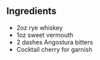 Ingredients
-----------

- 2oz rye whiskey
- 1oz sweet vermouth
- 2 dashes Angostura bitters
- Cocktail cherry for garnish
